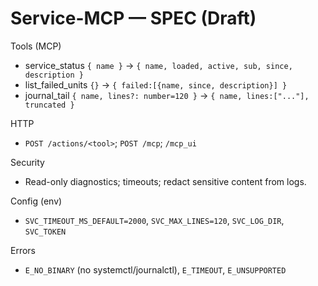# Service-MCP — SPEC (Draft)

Tools (MCP)
- service_status `{ name }` → `{ name, loaded, active, sub, since, description }`
- list_failed_units `{}` → `{ failed:[{name, since, description}] }`
- journal_tail `{ name, lines?: number=120 }` → `{ name, lines:["..."], truncated }`

HTTP
- `POST /actions/<tool>`; `POST /mcp`; `/mcp_ui`

Security
- Read-only diagnostics; timeouts; redact sensitive content from logs.

Config (env)
- `SVC_TIMEOUT_MS_DEFAULT=2000`, `SVC_MAX_LINES=120`, `SVC_LOG_DIR`, `SVC_TOKEN`

Errors
- `E_NO_BINARY` (no systemctl/journalctl), `E_TIMEOUT`, `E_UNSUPPORTED`

